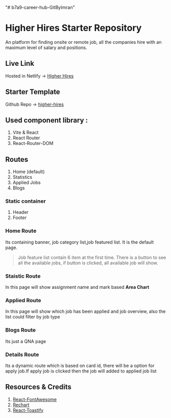 "# b7a9-career-hub-GitByImran" 

# Higher Hires Starter Repository

An platform for finding onsite or remote job, all the companies hire with an maximum level of salary and positions.

## Live Link

Hosted in Netlify -> [Higher Hires](https://higherhires.netlify.app/)

## Starter Template

Github Repo -> [higher-hires](https://github.com/Porgramming-Hero-web-course/b7a9-career-hub-GitByImran)

## Used component library :

1. Vite & React
2. React Router
3. React-Router-DOM

## Routes

1. Home (default)
2. Statistics
3. Applied Jobs
4. Blogs

### Static container

1. Header
2. Footer

### Home Route

Its containing banner, job category list,job featured list. It is the default page.

> Job feature list contain 6 item at the first time. There is a button to see all the available jobs, if button is clicked, all available job will show.

### Staistic Route

In this page will show assignment name and mark based **Area Chart**

### Applied Route

In this page will show which job has been applied and job overview, also the list could filter by job type

### Blogs Route

Its just a QNA page

### Details Route

Its a dynamic route which is based on card id, there will be a option for apply job.If apply job is clicked then the job will added to applied job list

## Resources & Credits

1. [React-FontAwesome](https://fontawesome.com)
2. [Rechart](https://recharts.org/en-US/)
3. [React-Toastify](https://www.npmjs.com/package/react-toastify)
